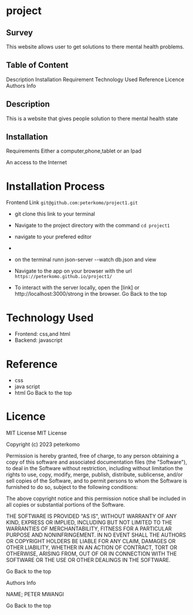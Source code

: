 # project
## Survey
This website allows user to get solutions to there mental health problems.

 ## Table of Content
Description
Installation Requirement
Technology Used
Reference
Licence
Authors Info
## Description
This is a website that gives people solution to there mental health state

## Installation
Requirements
Either a computer,phone,tablet or an Ipad

An access to the Internet

# Installation Process
Frontend
Link `git@github.com:peterkomo/project1.git`
 * git clone this link to your terminal

* Navigate to the project directory with the command `cd project1`

* navigate to your prefered editor
* 
* on the terminal runn json-server --watch db.json and view




* Navigate to the app on your browser with the url `https://peterkomo.github.io/project1/` 

 * To interact with the server locally, open the [link]
or http://localhost:3000/strong
in the browser.
Go Back to the top

# Technology Used
* Frontend: css,and html
* Backend: javascript

# Reference
* css
* java script
* html
Go Back to the top

 # Licence
 MIT License
MIT License

Copyright (c) 2023 peterkomo

Permission is hereby granted, free of charge, to any person obtaining a copy
of this software and associated documentation files (the "Software"), to deal
in the Software without restriction, including without limitation the rights
to use, copy, modify, merge, publish, distribute, sublicense, and/or sell
copies of the Software, and to permit persons to whom the Software is
furnished to do so, subject to the following conditions:

The above copyright notice and this permission notice shall be included in all
copies or substantial portions of the Software.

THE SOFTWARE IS PROVIDED "AS IS", WITHOUT WARRANTY OF ANY KIND, EXPRESS OR
IMPLIED, INCLUDING BUT NOT LIMITED TO THE WARRANTIES OF MERCHANTABILITY,
FITNESS FOR A PARTICULAR PURPOSE AND NONINFRINGEMENT. IN NO EVENT SHALL THE
AUTHORS OR COPYRIGHT HOLDERS BE LIABLE FOR ANY CLAIM, DAMAGES OR OTHER
LIABILITY, WHETHER IN AN ACTION OF CONTRACT, TORT OR OTHERWISE, ARISING FROM,
OUT OF OR IN CONNECTION WITH THE SOFTWARE OR THE USE OR OTHER DEALINGS IN THE
SOFTWARE.


Go Back to the top

Authors Info


NAME; PETER MWANGI

Go Back to the top
